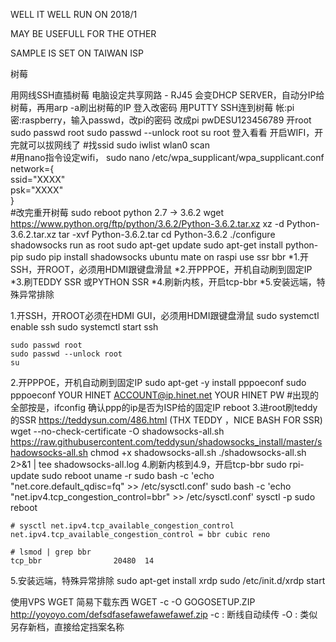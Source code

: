 WELL IT WELL RUN ON 2018/1

MAY BE USEFULL FOR THE OTHER

SAMPLE IS SET ON TAIWAN ISP

树莓

用网线SSH直插树莓
	电脑设定共享网路 - RJ45 会变DHCP SERVER，自动分IP给树莓，再用arp -a刷出树莓的IP
登入改密码
	用PUTTY SSH连到树莓 帐:pi  密:raspberry，输入passwd，改pi的密码
	改成pi  pwDESU123456789
	开root
		sudo passwd root
		sudo passwd --unlock root
		su root
		 登入看看
开启WIFI，开完就可以拔网线了
	#找ssid
	sudo iwlist wlan0 scan  
	#用nano指令设定wifi，
	sudo nano /etc/wpa_supplicant/wpa_supplicant.conf  
		    network={  
				ssid="XXXX"  
				psk="XXXX"  
			}  
	#改完重开树莓
	sudo reboot
python 2.7 -> 3.6.2
	wget https://www.python.org/ftp/python/3.6.2/Python-3.6.2.tar.xz
	xz -d  Python-3.6.2.tar.xz
	tar -xvf  Python-3.6.2.tar
	cd Python-3.6.2
	./configure
shadowsocks   run as root
	sudo apt-get update
	sudo apt-get install python-pip
	sudo pip install shadowsocks
ubuntu mate on raspi use ssr bbr *1.开SSH，开ROOT，必须用HDMI跟键盘滑鼠 *2.开PPPOE，开机自动刷到固定IP *3.刷TEDDY SSR 或PYTHON SSR *4.刷新内核，开启tcp-bbr *5.安装远端，特殊异常排除

1.开SSH，开ROOT必须在HDMI GUI，必须用HDMI跟键盘滑鼠
	sudo systemctl enable ssh
	sudo systemctl start ssh
	
	sudo passwd root
	sudo passwd --unlock root
	su
2.开PPPOE，开机自动刷到固定IP
	sudo apt-get -y install pppoeconf
	sudo pppoeconf
	YOUR HINET ACCOUNT@ip.hinet.net
	YOUR HINET PW
	#出现的全部按是，ifconfig 确认ppp的ip是否为ISP给的固定IP
	reboot
3.进root刷teddy的SSR  https://teddysun.com/486.html  (THX TEDDY ，NICE BASH FOR SSR)
	wget --no-check-certificate -O shadowsocks-all.sh https://raw.githubusercontent.com/teddysun/shadowsocks_install/master/shadowsocks-all.sh
	chmod +x shadowsocks-all.sh
	./shadowsocks-all.sh 2>&1 | tee shadowsocks-all.log
4.刷新内核到4.9，开启tcp-bbr
	sudo  rpi-update
	sudo reboot
	uname -r
	sudo bash -c 'echo "net.core.default_qdisc=fq" >> /etc/sysctl.conf'
	sudo bash -c 'echo "net.ipv4.tcp_congestion_control=bbr" >> /etc/sysctl.conf'
	sysctl -p
	sudo reboot
	
	# sysctl net.ipv4.tcp_available_congestion_control
	net.ipv4.tcp_available_congestion_control = bbr cubic reno

	# lsmod | grep bbr
	tcp_bbr                20480  14
5.安装远端，特殊异常排除
	sudo apt-get install xrdp
	sudo /etc/init.d/xrdp start



使用VPS WGET 简易下载东西
	WGET -c -O GOGOSETUP.ZIP http://yoyoyo.com/defsdfasefawefawefawef.zip
	-c : 断线自动续传	-O : 类似另存新档，直接给定挡案名称
